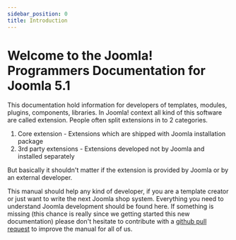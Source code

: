 ```yaml
---
sidebar_position: 0
title: Introduction
---
```


Welcome to the Joomla! Programmers Documentation for Joomla 5.1
===============================================================

This documentation hold information for developers of templates, modules, plugins, components, libraries.
In Joomla! context all kind of this software are called extension. People often split extensions in to 2 categories.

1. Core extension - Extensions which are shipped with Joomla installation package
2. 3rd party extensions - Extensions developed not by Joomla and installed separately

But basically it shouldn't matter if the extension is provided by Joomla or by an external developer.

This manual should help any kind of developer, if you are a template creator or just want to write the next
Joomla shop system. Everything you need to understand Joomla development should be found here.
If something is missing (this chance is really since we getting started this new documentation) please don't
hesitate to contribute with a [github pull request](https://github.com/joomla/Manual/) to improve the manual for all of us.
